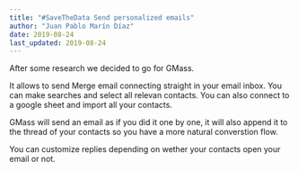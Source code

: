 ```yaml
---
title: "#SaveTheData Send personalized emails"
author: "Juan Pablo Marín Díaz"
date: 2019-08-24
last_updated: 2019-08-24
---
```



After some research we decided to go for GMass.

It allows to send Merge email connecting straight in your email inbox. You can make searches and select all relevan contacts. You can also connect to a google sheet and import all your contacts. 

GMass will send an email as if you did it one by one, it will also append it to the thread of your contacts so you have a more natural converstion flow.

You can customize replies depending on wether your contacts open your email or not.


